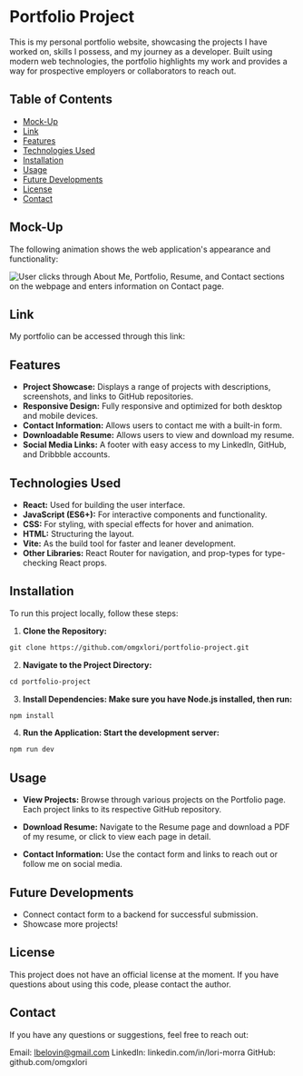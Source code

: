 # Portfolio Project

This is my personal portfolio website, showcasing the projects I have worked on, skills I possess, and my journey as a developer. Built using modern web technologies, the portfolio highlights my work and provides a way for prospective employers or collaborators to reach out.

## Table of Contents
- [Mock-Up](#mock-up)
- [Link](#link)
- [Features](#features)
- [Technologies Used](#technologies-used)
- [Installation](#installation)
- [Usage](#usage)
- [Future Developments](#future-developments)
- [License](#license)
- [Contact](#contact)

## Mock-Up

The following animation shows the web application's appearance and functionality:

![User clicks through About Me, Portfolio, Resume, and Contact sections on the webpage and enters information on Contact page.](./src/assets/project-walkthrough.gif)

## Link
My portfolio can be accessed through this link: 

## Features

- **Project Showcase:** Displays a range of projects with descriptions, screenshots, and links to GitHub repositories.
- **Responsive Design:** Fully responsive and optimized for both desktop and mobile devices.
- **Contact Information:** Allows users to contact me with a built-in form.
- **Downloadable Resume:** Allows users to view and download my resume.
- **Social Media Links:** A footer with easy access to my LinkedIn, GitHub, and Dribbble accounts.

## Technologies Used

- **React:** Used for building the user interface.
- **JavaScript (ES6+):** For interactive components and functionality.
- **CSS:** For styling, with special effects for hover and animation.
- **HTML:** Structuring the layout.
- **Vite:** As the build tool for faster and leaner development.
- **Other Libraries:** React Router for navigation, and prop-types for type-checking React props.

## Installation

To run this project locally, follow these steps:

1. **Clone the Repository:**
```md
git clone https://github.com/omgxlori/portfolio-project.git
```

2. **Navigate to the Project Directory:**
```md
cd portfolio-project
```

3. **Install Dependencies: Make sure you have Node.js installed, then run:**
```md
npm install
```

4. **Run the Application: Start the development server:**
```md
npm run dev
```

## Usage

- **View Projects:** Browse through various projects on the Portfolio page. Each project links to its respective GitHub repository.

- **Download Resume:** Navigate to the Resume page and download a PDF of my resume, or click to view each page in detail.

- **Contact Information:** Use the contact form and links to reach out or follow me on social media.

## Future Developments

- Connect contact form to a backend for successful submission.
- Showcase more projects!

## License

This project does not have an official license at the moment. If you have questions about using this code, please contact the author.

## Contact

If you have any questions or suggestions, feel free to reach out:

Email: lbelovin@gmail.com
LinkedIn: linkedin.com/in/lori-morra
GitHub: github.com/omgxlori